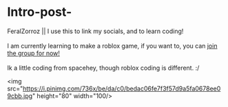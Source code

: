 # Intro-post-
FeralZorroz || I use this to link my socials, and to learn coding!
<br> </br>
I am currently learning to make a roblox game, if you want to, you can [join the group for now!](https://www.roblox.com/communities/34776072/Psittacine-Paradise-Roleplay-WIP#!/about)
<br> </br>
Ik a little coding from spacehey, though roblox coding is different. :/

<img src="https://i.pinimg.com/736x/be/da/c0/bedac06fe7f3f57d9a5fa0678ee09cbb.jpg" height="80" width="100/>
